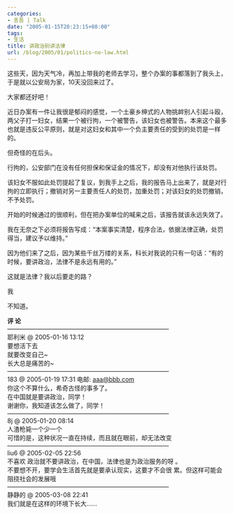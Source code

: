 ```yaml
---
categories:
- 言吾 | Talk
date: "2005-01-15T20:23:15+08:00"
tags:
- 生活
title: 讲政治别讲法律
url: /blog/2005/01/politics-no-law.html
---
```

这些天，因为天气冷，再加上带我的老师去学习，整个办案的事都落到了我头上，于是就以公安局为家，10天没回来过了。

大家都还好吧！

近日办案有一件让我很是郁闷的感觉，一个土豪乡绅式的人物挑衅别人引起斗殴，两父子打一妇女，结果一个被行拘，一个被警告，该妇女也被警告。本来这个最多也就是违反公平原则，就是对这妇女和其中一个负主要责任的受到的处罚是一样的。

但奇怪的在后头。

行拘的，公安部门在没有任何担保和保证金的情况下，却没有对他执行该处罚。

该妇女不服如此处罚提起了复议，到我手上之后，我的报告马上出来了，就是对行拘的立即执行；撤销对另一主要责任人的处罚，加重处罚；对该妇女的处罚撤销，不予处罚。

开始的时候通过的很顺利，但在把办案单位的喊来之后，该报告就该永远失效了。

我在无奈之下必须将报告写成：“本案事实清楚，程序合法，依据法律正确，处罚得当，建议予以维持。”

因为他们来了之后，因为某些千丝万缕的关系，科长对我说的只有一句话：“有的时候，要讲政治，法律不是永远有用的。”

这就是法律？我以后要走的路？

我

不知道。
<!--more-->

  
**评 论**  
&#8212;&#8212;&#8212;&#8212;&#8212;&#8212;&#8212;&#8212;&#8212;&#8212;&#8212;&#8212;&#8212;&#8212;&#8212;&#8212;&#8212;&#8212;&#8212;&#8212;&#8212;&#8212;&#8212;&#8212;&#8212;&#8212;&#8211;  
耶利米 @ 2005-01-16 13:12  
要想活下去  
就要改变自己~  
长大总是痛苦的~  
&#8212;&#8212;&#8212;&#8212;&#8212;&#8212;&#8212;&#8212;&#8212;&#8212;&#8212;&#8212;&#8212;&#8212;&#8212;&#8212;&#8212;&#8212;&#8212;&#8212;&#8212;&#8212;&#8212;&#8212;&#8212;&#8212;&#8211;  
183 @ 2005-01-19 17:31 电邮: aaa@bbb.com  
你这个不算什么，希奇古怪的事多了。  
在中国就是要讲政治，同学！  
谢谢你，我知道该怎么做了，同学！  
&#8212;&#8212;&#8212;&#8212;&#8212;&#8212;&#8212;&#8212;&#8212;&#8212;&#8212;&#8212;&#8212;&#8212;&#8212;&#8212;&#8212;&#8212;&#8212;&#8212;&#8212;&#8212;&#8212;&#8212;&#8212;&#8212;&#8211;  
8j @ 2005-01-20 08:14  
人渣枪毙一个少一个  
可惜的是，这种状况一直在持续，而且就在眼前，却无法改变  
&#8212;&#8212;&#8212;&#8212;&#8212;&#8212;&#8212;&#8212;&#8212;&#8212;&#8212;&#8212;&#8212;&#8212;&#8212;&#8212;&#8212;&#8212;&#8212;&#8212;&#8212;&#8212;&#8212;&#8212;&#8212;&#8212;&#8211;  
liu6 @ 2005-02-05 22:56  
不喜欢 政治就不要讲政治，在中国，法律也是为政治服务的呀 。  
不要想不开，要学会生活首先就是要承认现实，这要才不会很 累。但这样可能会阻挠社会的发展哦  
&#8212;&#8212;&#8212;&#8212;&#8212;&#8212;&#8212;&#8212;&#8212;&#8212;&#8212;&#8212;&#8212;&#8212;&#8212;&#8212;&#8212;&#8212;&#8212;&#8212;&#8212;&#8212;&#8212;&#8212;&#8212;&#8212;&#8211;  
静静的 @ 2005-03-08 22:41  
我们就是在这样的环境下长大……
